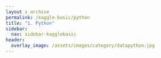 ```yaml
---
layout : archive
permalink: /kaggle-basic/python
title: "1. Python"
sidebar:
  nav: sidebar-kagglebasic
header:
  overlay_image: /assets/images/category/datapython.jpg
---
```

